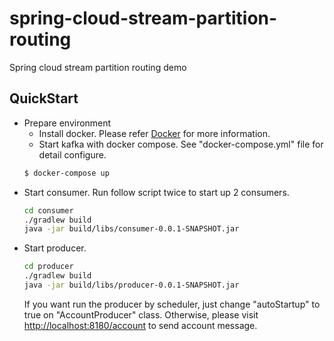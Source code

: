 # spring-cloud-stream-partition-routing
Spring cloud stream partition routing demo

## QuickStart
* Prepare environment
	* Install docker. Please refer [Docker](https://docs.docker.com/get-started/) for more information.
	* Start kafka with docker compose. See "docker-compose.yml" file for detail configure.
	```bash
	$ docker-compose up
	```
* Start consumer. Run follow script twice to start up 2 consumers.
    ```bash
    cd consumer
    ./gradlew build
    java -jar build/libs/consumer-0.0.1-SNAPSHOT.jar
	```
* Start producer.
	```bash
	cd producer
	./gradlew build
	java -jar build/libs/producer-0.0.1-SNAPSHOT.jar
	```
	If you want run the producer by scheduler, just change "autoStartup" to true on "AccountProducer" class. Otherwise, please visit [http://localhost:8180/account](http://localhost:8180/account) to send account message.